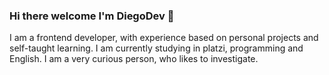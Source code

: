 ### Hi there welcome  I'm DiegoDev 👋
I am a frontend developer, with experience based on personal projects and self-taught learning. I am currently studying in platzi, programming and English.
I am a very curious person, who likes to investigate.
